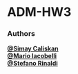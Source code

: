# ADM-HW3


### Authors 

[**@Simay Caliskan**](https://github.com/simaycaliskan)  <br>
[**@Mario Iacobelli**](https://github.com/marioiacobelli) <br>
[**@Stefano Rinaldi**](https://github.com/Stinoo01)  <br>
